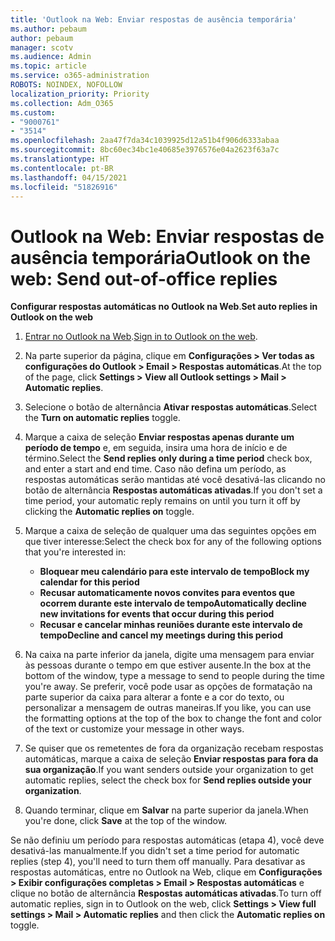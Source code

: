 ```yaml
---
title: 'Outlook na Web: Enviar respostas de ausência temporária'
ms.author: pebaum
author: pebaum
manager: scotv
ms.audience: Admin
ms.topic: article
ms.service: o365-administration
ROBOTS: NOINDEX, NOFOLLOW
localization_priority: Priority
ms.collection: Adm_O365
ms.custom:
- "9000761"
- "3514"
ms.openlocfilehash: 2aa47f7da34c1039925d12a51b4f906d6333abaa
ms.sourcegitcommit: 8bc60ec34bc1e40685e3976576e04a2623f63a7c
ms.translationtype: HT
ms.contentlocale: pt-BR
ms.lasthandoff: 04/15/2021
ms.locfileid: "51826916"
---
```

# <a name="outlook-on-the-web-send-out-of-office-replies"></a><span data-ttu-id="7a19e-102">Outlook na Web: Enviar respostas de ausência temporária</span><span class="sxs-lookup"><span data-stu-id="7a19e-102">Outlook on the web: Send out-of-office replies</span></span>

<span data-ttu-id="7a19e-103">**Configurar respostas automáticas no Outlook na Web**.</span><span class="sxs-lookup"><span data-stu-id="7a19e-103">**Set auto replies in Outlook on the web**</span></span>

1. <span data-ttu-id="7a19e-104">[Entrar no Outlook na Web](https://support.office.com/article/how-to-sign-in-to-outlook-on-the-web-763fab4d-0138-4814-b450-37fc286bcb79).</span><span class="sxs-lookup"><span data-stu-id="7a19e-104">[Sign in to Outlook on the web](https://support.office.com/article/how-to-sign-in-to-outlook-on-the-web-763fab4d-0138-4814-b450-37fc286bcb79).</span></span>

2. <span data-ttu-id="7a19e-105">Na parte superior da página, clique em **Configurações > Ver todas as configurações do Outlook > Email > Respostas automáticas**.</span><span class="sxs-lookup"><span data-stu-id="7a19e-105">At the top of the page, click **Settings > View all Outlook settings > Mail > Automatic replies**.</span></span>

3. <span data-ttu-id="7a19e-106">Selecione o botão de alternância **Ativar respostas automáticas**.</span><span class="sxs-lookup"><span data-stu-id="7a19e-106">Select the **Turn on automatic replies** toggle.</span></span>

4. <span data-ttu-id="7a19e-107">Marque a caixa de seleção **Enviar respostas apenas durante um período de tempo** e, em seguida, insira uma hora de início e de término.</span><span class="sxs-lookup"><span data-stu-id="7a19e-107">Select the **Send replies only during a time period** check box, and enter a start and end time.</span></span> <span data-ttu-id="7a19e-108">Caso não defina um período, as respostas automáticas serão mantidas até você desativá-las clicando no botão de alternância **Respostas automáticas ativadas**.</span><span class="sxs-lookup"><span data-stu-id="7a19e-108">If you don't set a time period, your automatic reply remains on until you turn it off by clicking the **Automatic replies on** toggle.</span></span>

5. <span data-ttu-id="7a19e-109">Marque a caixa de seleção de qualquer uma das seguintes opções em que tiver interesse:</span><span class="sxs-lookup"><span data-stu-id="7a19e-109">Select the check box for any of the following options that you're interested in:</span></span>
    - <span data-ttu-id="7a19e-110">**Bloquear meu calendário para este intervalo de tempo**</span><span class="sxs-lookup"><span data-stu-id="7a19e-110">**Block my calendar for this period**</span></span>
    - <span data-ttu-id="7a19e-111">**Recusar automaticamente novos convites para eventos que ocorrem durante este intervalo de tempo**</span><span class="sxs-lookup"><span data-stu-id="7a19e-111">**Automatically decline new invitations for events that occur during this period**</span></span>
    - <span data-ttu-id="7a19e-112">**Recusar e cancelar minhas reuniões durante este intervalo de tempo**</span><span class="sxs-lookup"><span data-stu-id="7a19e-112">**Decline and cancel my meetings during this period**</span></span>

6. <span data-ttu-id="7a19e-113">Na caixa na parte inferior da janela, digite uma mensagem para enviar às pessoas durante o tempo em que estiver ausente.</span><span class="sxs-lookup"><span data-stu-id="7a19e-113">In the box at the bottom of the window, type a message to send to people during the time you're away.</span></span> <span data-ttu-id="7a19e-114">Se preferir, você pode usar as opções de formatação na parte superior da caixa para alterar a fonte e a cor do texto, ou personalizar a mensagem de outras maneiras.</span><span class="sxs-lookup"><span data-stu-id="7a19e-114">If you like, you can use the formatting options at the top of the box to change the font and color of the text or customize your message in other ways.</span></span>

7. <span data-ttu-id="7a19e-115">Se quiser que os remetentes de fora da organização recebam respostas automáticas, marque a caixa de seleção **Enviar respostas para fora da sua organização**.</span><span class="sxs-lookup"><span data-stu-id="7a19e-115">If you want senders outside your organization to get automatic replies, select the check box for **Send replies outside your organization**.</span></span>

8. <span data-ttu-id="7a19e-116">Quando terminar, clique em **Salvar** na parte superior da janela.</span><span class="sxs-lookup"><span data-stu-id="7a19e-116">When you're done, click **Save** at the top of the window.</span></span>

<span data-ttu-id="7a19e-117">Se não definiu um período para respostas automáticas (etapa 4), você deve desativá-las manualmente.</span><span class="sxs-lookup"><span data-stu-id="7a19e-117">If you didn't set a time period for automatic replies (step 4), you'll need to turn them off manually.</span></span> <span data-ttu-id="7a19e-118">Para desativar as respostas automáticas, entre no Outlook na Web, clique em **Configurações > Exibir configurações completas > Email > Respostas automáticas** e clique no botão de alternância **Respostas automáticas ativadas**.</span><span class="sxs-lookup"><span data-stu-id="7a19e-118">To turn off automatic replies, sign in to Outlook on the web, click **Settings > View full settings > Mail > Automatic replies** and then click the **Automatic replies on** toggle.</span></span>
